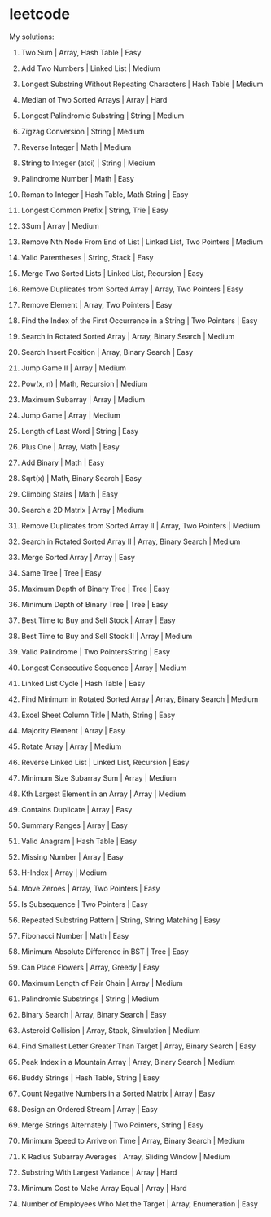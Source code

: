 # leetcode
My solutions:

1. Two Sum | 
Array, Hash Table | 
Easy

2. Add Two Numbers | 
Linked List | 
Medium

3. Longest Substring Without Repeating Characters | 
Hash Table | 
Medium

4. Median of Two Sorted Arrays | 
Array | 
Hard

5. Longest Palindromic Substring | 
String | 
Medium

6. Zigzag Conversion | 
String | 
Medium

7. Reverse Integer | 
Math | 
Medium

8. String to Integer (atoi) | 
String | 
Medium

9. Palindrome Number | 
Math | 
Easy

13. Roman to Integer | 
Hash Table, Math String | 
Easy

14. Longest Common Prefix | 
String, Trie | 
Easy

15. 3Sum | 
Array | 
Medium

19. Remove Nth Node From End of List | 
Linked List, Two Pointers | 
Medium

20. Valid Parentheses | 
String, Stack | 
Easy

21. Merge Two Sorted Lists | 
Linked List, Recursion | 
Easy

26. Remove Duplicates from Sorted Array | 
Array, Two Pointers | 
Easy

27. Remove Element | 
Array, Two Pointers | 
Easy

28. Find the Index of the First Occurrence in a String | 
Two Pointers | 
Easy

33. Search in Rotated Sorted Array | 
Array, Binary Search | 
Medium

35. Search Insert Position | 
Array, Binary Search | 
Easy

45. Jump Game II | 
Array | 
Medium

50. Pow(x, n) | 
Math, Recursion | 
Medium

53. Maximum Subarray | 
Array | 
Medium

55. Jump Game | 
Array | 
Medium

58. Length of Last Word | 
String | 
Easy

66. Plus One | 
Array, Math | 
Easy

67. Add Binary | 
Math | 
Easy

69. Sqrt(x) | 
Math, Binary Search | 
Easy

70. Climbing Stairs | 
Math | 
Easy

74. Search a 2D Matrix | 
Array | 
Medium

80. Remove Duplicates from Sorted Array II | 
Array, Two Pointers | 
Medium

81. Search in Rotated Sorted Array II | 
Array, Binary Search | 
Medium

88. Merge Sorted Array | 
Array | 
Easy

100. Same Tree | 
Tree | 
Easy

104. Maximum Depth of Binary Tree | 
Tree | 
Easy

111. Minimum Depth of Binary Tree | 
Tree | 
Easy

121. Best Time to Buy and Sell Stock | 
Array | 
Easy

122. Best Time to Buy and Sell Stock II | 
Array | 
Medium

125. Valid Palindrome | 
Two PointersString | 
Easy

128. Longest Consecutive Sequence | 
Array | 
Medium

141. Linked List Cycle | 
Hash Table | 
Easy

153. Find Minimum in Rotated Sorted Array | 
Array, Binary Search | 
Medium

168. Excel Sheet Column Title | 
Math, String | 
Easy

169. Majority Element | 
Array | 
Easy

189. Rotate Array | 
Array | 
Medium

206. Reverse Linked List | 
Linked List, Recursion | 
Easy

209. Minimum Size Subarray Sum | 
Array | 
Medium

215. Kth Largest Element in an Array  | 
Array | 
Medium

217. Contains Duplicate | 
Array | 
Easy

228. Summary Ranges | 
Array | 
Easy

242. Valid Anagram | 
Hash Table | 
Easy

268. Missing Number | 
Array | 
Easy

274. H-Index | 
Array | 
Medium

283. Move Zeroes | 
Array, Two Pointers | 
Easy

392. Is Subsequence | 
Two Pointers | 
Easy

459. Repeated Substring Pattern | 
String, String Matching | 
Easy

509. Fibonacci Number | 
Math | 
Easy

530. Minimum Absolute Difference in BST | 
Tree | 
Easy

605. Can Place Flowers | 
Array, Greedy | 
Easy

646. Maximum Length of Pair Chain | 
Array | 
Medium

647. Palindromic Substrings | 
String | 
Medium

704. Binary Search | 
Array, Binary Search | 
Easy

735. Asteroid Collision | 
Array, Stack, Simulation | 
Medium

744. Find Smallest Letter Greater Than Target | 
Array, Binary Search | 
Easy

852. Peak Index in a Mountain Array | 
Array, Binary Search | 
Medium

859. Buddy Strings | 
Hash Table, String | 
Easy

1351. Count Negative Numbers in a Sorted Matrix | 
Array | 
Easy

1656. Design an Ordered Stream | 
Array | 
Easy

1768. Merge Strings Alternately | 
Two Pointers, String | 
Easy

1870. Minimum Speed to Arrive on Time | 
Array, Binary Search | 
Medium

2090. K Radius Subarray Averages | 
Array, Sliding Window | 
Medium

2272. Substring With Largest Variance | 
Array | 
Hard

2448. Minimum Cost to Make Array Equal | 
Array | 
Hard

2798. Number of Employees Who Met the Target | 
Array, Enumeration | 
Easy
